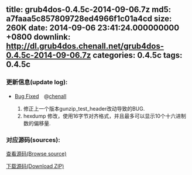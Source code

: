 title: grub4dos-0.4.5c-2014-09-06.7z
md5: a7faaa5c857809728ed4966f1c01a4cd
size: 260K
date: 2014-09-06 23:41:24.000000000 +0800
downlink: http://dl.grub4dos.chenall.net/grub4dos-0.4.5c-2014-09-06.7z
categories: 0.4.5c
tags: 0.4.5c
---


### 更新信息(update log):
  * [Bug Fixed](https://github.com/chenall/grub4dos/commit/9aefc7dbd82f4891fe8af67707f6f1e484111fe8)　@[chenall](https://github.com/chenall)
    
    1. 修正上一个版本gunzip_test_header改动导致的BUG.
    2. hexdump 修改，使用16字节对齐格式，并且最多可以显示10个十六进制数的偏移量.
  
### 对应源码(sources):
  [查看源码(Browse source)](https://github.com/chenall/grub4dos/tree/9aefc7dbd82f4891fe8af67707f6f1e484111fe8)

  [下载源码(Download ZIP)](https://github.com/chenall/grub4dos/archive/9aefc7dbd82f4891fe8af67707f6f1e484111fe8.zip)
